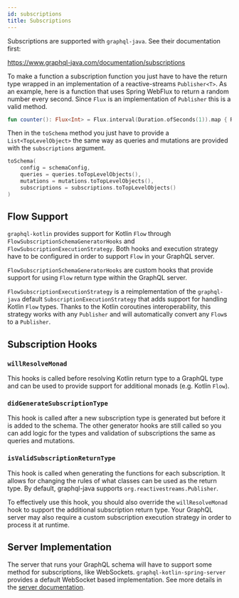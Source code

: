 ```yaml
---
id: subscriptions
title: Subscriptions
---
```

Subscriptions are supported with `graphql-java`. See their documentation first:

https://www.graphql-java.com/documentation/subscriptions

To make a function a subscription function you just have to have the return type wrapped in an implementation of a
reactive-streams `Publisher<T>`. As an example, here is a function that uses Spring WebFlux to return a random number every
second. Since `Flux` is an implementation of `Publisher` this is a valid method.

```kotlin
fun counter(): Flux<Int> = Flux.interval(Duration.ofSeconds(1)).map { Random.nextInt() }
```

Then in the `toSchema` method you just have to provide a `List<TopLevelObject>` the same way as queries and mutations
are provided with the `subscriptions` argument.

```kotlin
toSchema(
    config = schemaConfig,
    queries = queries.toTopLevelObjects(),
    mutations = mutations.toTopLevelObjects(),
    subscriptions = subscriptions.toTopLevelObjects()
)
```

## Flow Support

`graphql-kotlin` provides support for Kotlin `Flow` through `FlowSubscriptionSchemaGeneratorHooks` and `FlowSubscriptionExecutionStrategy`.
Both hooks and execution strategy have to be configured in order to support `Flow` in your GraphQL server.

`FlowSubscriptionSchemaGeneratorHooks` are custom hooks that provide support for using `Flow` return type within the
GraphQL server.

`FlowSubscriptionExecutionStrategy` is a reimplementation of the `graphql-java` default `SubscriptionExecutionStrategy`
that adds support for handling Kotlin `Flow` types. Thanks to the Kotlin coroutines interoperability, this strategy works
with any `Publisher` and will automatically convert any `Flow`s to a `Publisher`.

## Subscription Hooks

### `willResolveMonad`

This hooks is called before resolving Kotlin return type to a GraphQL type and can be used to provide support for additional
monads (e.g. Kotlin `Flow`).

### `didGenerateSubscriptionType`
This hook is called after a new subscription type is generated but before it is added to the schema. The other generator
hooks are still called so you can add logic for the types and validation of subscriptions the same as queries and mutations.

### `isValidSubscriptionReturnType`
This hook is called when generating the functions for each subscription. It allows for changing the rules of what classes
can be used as the return type. By default, graphql-java supports `org.reactivestreams.Publisher`.

To effectively use this hook, you should also override the `willResolveMonad` hook to support the additional subscription
return type. Your GraphQL server may also require a custom subscription execution strategy in order to process it at runtime.

## Server Implementation

The server that runs your GraphQL schema will have to support some method for subscriptions, like WebSockets.
`graphql-kotlin-spring-server` provides a default WebSocket based implementation. See more details in the
[server documentation](../../server/server-subscriptions.md).
